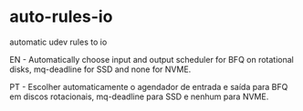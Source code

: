 # auto-rules-io
automatic udev rules to io

EN - Automatically choose input and output scheduler for BFQ on rotational disks, mq-deadline for SSD and none for NVME.

PT - Escolher automaticamente o agendador de entrada e saída para BFQ em discos rotacionais, mq-deadline para SSD e nenhum para NVME.
